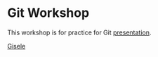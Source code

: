 # Git Workshop

This workshop is for practice for Git [presentation](https://docs.google.com/presentation/d/1MmazSNHtaWM6eL-R0OvY6AYRkKqKUrDHn53a52wxDbE).



[Gisele](https://github.com/formosafan/git-workshop)
